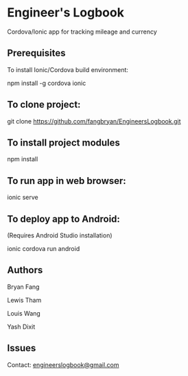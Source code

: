 # Engineer's Logbook
Cordova/Ionic app for tracking mileage and currency

## Prerequisites

To install Ionic/Cordova build environment:

npm install -g cordova ionic

## To clone project: 

git clone https://github.com/fangbryan/EngineersLogbook.git

## To install project modules

npm install

## To run app in web browser:

ionic serve

## To deploy app to Android:

(Requires Android Studio installation)

ionic cordova run android

## Authors

Bryan Fang

Lewis Tham

Louis Wang

Yash Dixit

## Issues

Contact: engineerslogbook@gmail.com

